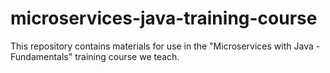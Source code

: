 # microservices-java-training-course
This repository contains materials for use in the "Microservices with Java - Fundamentals" training course we teach.
